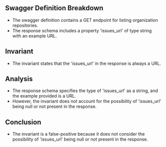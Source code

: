 ## Swagger Definition Breakdown
- The swagger definition contains a GET endpoint for listing organization repositories.
- The response schema includes a property 'issues_url' of type string with an example URL.

## Invariant
- The invariant states that the 'issues_url' in the response is always a URL.

## Analysis
- The response schema specifies the type of 'issues_url' as a string, and the example provided is a URL.
- However, the invariant does not account for the possibility of 'issues_url' being null or not present in the response.

## Conclusion
- The invariant is a false-positive because it does not consider the possibility of 'issues_url' being null or not present in the response.
